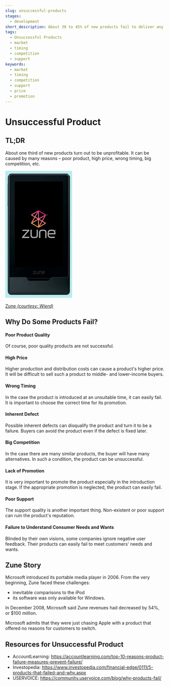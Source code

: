 ```yaml
---
slug: unsuccessful-products
stages:
  - development
short_description: About 30 to 45% of new products fail to deliver any meaningful financial return. There are many reasons why this happens. 
tags:
  - Unsuccessful Products
  - market
  - timing
  - competition
  - support
keywords:
  - market
  - timing
  - competition
  - support
  - price
  - promotion
---
```


# Unsuccessful Product

## TL;DR

About one third of new products turn out to be unprofitable. It can be caused by  many reasons – poor product, high price, wrong timing, big competition, etc.

![](/files/zune.png)

[Zune *(courtesy: Wierd)*](zune.png)

## Why Do Some Products Fail? 

#### Poor Product Quality

Of course, poor quality products are not successful.

#### High Price

Higher production and distribution costs can cause a product's higher price. It will be difficult to sell such a product to middle- and lower-income buyers.

#### Wrong Timing

In the case the product is introduced at an unsuitable time, it can easily fail. It is important to choose the correct time for its promotion.

#### Inherent Defect

Possible inherent defects can disqualify the product and turn it to be a failure. Buyers can avoid the product even if the defect is fixed later. 

#### Big Competition

In the case there are many similar products, the buyer will have many alternatives. In such a condition, the product can be unsuccessful.

#### Lack of Promotion

It is very important to promote the product especially in the introduction stage. If the appropriate promotion is neglected, the product can easily fail.

#### Poor Support

The support quality is another important thing. Non-existent or poor support can ruin the product's reputation. 

#### Failure to Understand Consumer Needs and Wants

Blinded by their own visions, some companies ignore negative user feedback. Their products can easily fail to meet customers' needs and wants.

## Zune Story

Microsoft introduced its portable media player in 2006. From the very beginning, Zune faced these challenges: 

- inevitable comparisons to the iPod 
- its software was only available for Windows. 

In December 2008, Microsoft said Zune revenues had decreased by 54%, or $100 million. 

Microsoft admits that they were just chasing Apple with a product that offered no reasons for customers to switch.

## Resources for Unsuccessful Product

- AccountLearning: https://accountlearning.com/top-10-reasons-product-failure-measures-prevent-failure/ 
- Investopedia: https://www.investopedia.com/financial-edge/0111/5-products-that-failed-and-why.aspx
- USERVOICE: https://community.uservoice.com/blog/why-products-fail/
